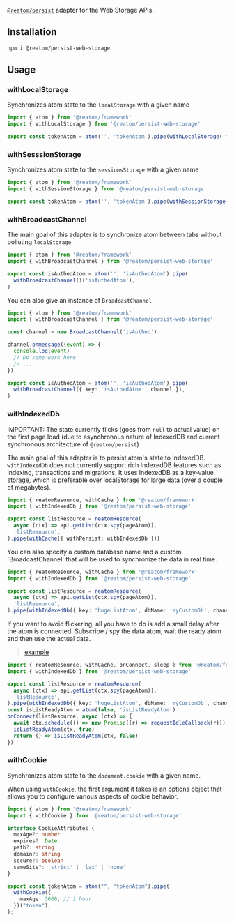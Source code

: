 [`@reatom/persist`](https://www.reatom.dev/package/persist) adapter for the Web Storage APIs.

## Installation

```sh
npm i @reatom/persist-web-storage
```

## Usage

### withLocalStorage

Synchronizes atom state to the `localStorage` with a given name

```ts
import { atom } from '@reatom/framework'
import { withLocalStorage } from '@reatom/persist-web-storage'

export const tokenAtom = atom('', 'tokenAtom').pipe(withLocalStorage('token'))
```

### withSesssionStorage

Synchronizes atom state to the `sessionsStorage` with a given name

```ts
import { atom } from '@reatom/framework'
import { withSessionStorage } from '@reatom/persist-web-storage'

export const tokenAtom = atom('', 'tokenAtom').pipe(withSessionStorage('token'))
```

### withBroadcastChannel

The main goal of this adapter is to synchronize atom between tabs without polluting `localStorage`

```ts
import { atom } from '@reatom/framework'
import { withBroadcastChannel } from '@reatom/persist-web-storage'

export const isAuthedAtom = atom('', 'isAuthedAtom').pipe(
  withBroadcastChannel()('isAuthedAtom'),
)
```

You can also give an instance of `BroadcastChannel`

```ts
import { atom } from '@reatom/framework'
import { withBroadcastChannel } from '@reatom/persist-web-storage'

const channel = new BroadcastChannel('isAuthed')

channel.onmessage((event) => {
  console.log(event)
  // Do some work here
  // ...
})

export const isAuthedAtom = atom('', 'isAuthedAtom').pipe(
  withBroadcastChannel({ key: 'isAuthedAtom', channel }),
)
```

### withIndexedDb

IMPORTANT: The state currently flicks (goes from `null` to actual value) on the first page load (due to asynchronous nature of IndexedDB and current synchronous architecture of `@reatom/persist`)

The main goal of this adapter is to persist atom's state to IndexedDB. `withIndexedDb` does not currently support rich IndexedDB features such as indexing, transactions and migrations. It uses IndexedDB as a key-value storage, which is preferable over localStorage for large data (over a couple of megabytes).

```ts
import { reatomResource, withCache } from '@reatom/framework'
import { withIndexedDb } from '@reatom/persist-web-storage'

export const listResource = reatomResource(
  async (ctx) => api.getList(ctx.spy(pageAtom)),
  'listResource',
).pipe(withCache({ withPersist: withIndexedDb }))
```

You can also specify a custom database name and a custom `BroadcastChannel' that will be used to synchronize the data in real time.

```ts
import { reatomResource, withCache } from '@reatom/framework'
import { withIndexedDb } from '@reatom/persist-web-storage'

export const listResource = reatomResource(
  async (ctx) => api.getList(ctx.spy(pageAtom)),
  'listResource',
).pipe(withIndexedDb({ key: 'hugeListAtom', dbName: 'myCustomDb', channel }))
```

If you want to avoid flickering, all you have to do is add a small delay after the atom is connected. Subscribe / spy the data atom, wait the ready atom and then use the actual data.

> [example](https://github.com/artalar/reatom/blob/v3/examples/react-persist-web/src/app.tsx)

```ts
import { reatomResource, withCache, onConnect, sleep } from '@reatom/framework'
import { withIndexedDb } from '@reatom/persist-web-storage'

export const listResource = reatomResource(
  async (ctx) => api.getList(ctx.spy(pageAtom)),
  'listResource',
).pipe(withIndexedDb({ key: 'hugeListAtom', dbName: 'myCustomDb', channel }))
const isListReadyAtom = atom(false, 'isListReadyAtom')
onConnect(listResource, async (ctx) => {
  await ctx.schedule(() => new Promise((r) => requestIdleCallback(r)))
  isListReadyAtom(ctx, true)
  return () => isListReadyAtom(ctx, false)
})
```

### withCookie

Synchronizes atom state to the `document.cookie` with a given name. 

When using `withCookie`, the first argument it takes is an options object that allows you to configure various aspects of cookie behavior.

```ts
import { atom } from '@reatom/framework'
import { withCookie } from '@reatom/persist-web-storage'

interface CookieAttributes {
  maxAge?: number
  expires?: Date
  path?: string
  domain?: string
  secure?: boolean
  sameSite?: 'strict' | 'lax' | 'none'
}

export const tokenAtom = atom("", "tokenAtom").pipe(
  withCookie({
    maxAge: 3600, // 1 hour
  })("token"),
);
```
